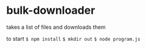 # bulk-downloader
takes a list of files and downloads them

to start
`$ npm install`
`$ mkdir out`
`$ node program.js`

